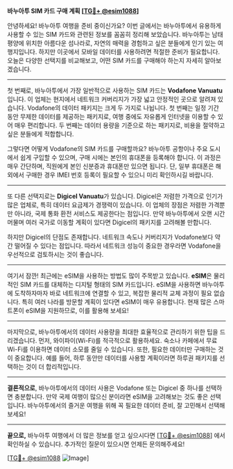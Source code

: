 **바누아투 SIM 카드 구매 계획 [[TG💪+ @esim1088](https://t.me/s/esim1088)]**

안녕하세요! 바누아투 여행을 준비 중이신가요? 이번 글에서는 바누아투에서 유용하게 사용할 수 있는 SIM 카드와 관련된 정보를 꼼꼼히 정리해 보았습니다. 바누아투는 남태평양에 위치한 아름다운 섬나라로, 자연의 매력을 경험하고 싶은 분들에게 인기 있는 여행지입니다. 하지만 이곳에서 모바일 데이터를 사용하려면 적절한 준비가 필요합니다. 오늘은 다양한 선택지를 비교해보고, 어떤 SIM 카드를 구매해야 하는지 자세히 알아보겠습니다.

---

첫 번째로, 바누아투에서 가장 일반적으로 사용하는 SIM 카드는 **Vodafone Vanuatu**입니다. 이 업체는 현지에서 네트워크 커버리지가 가장 넓고 안정적인 곳으로 알려져 있습니다. Vodafone의 데이터 패키지는 크게 두 가지로 나뉩니다. 첫 번째는 일정 기간 동안 무제한 데이터를 제공하는 패키지로, 여행 중에도 자유롭게 인터넷을 이용할 수 있어 매우 편리합니다. 두 번째는 데이터 용량을 기준으로 하는 패키지로, 비용을 절약하고 싶은 분들에게 적합합니다.

그렇다면 어떻게 Vodafone의 SIM 카드를 구매할까요? 바누아투 공항이나 주요 도시에서 쉽게 구입할 수 있으며, 구매 시에는 본인의 휴대폰을 등록해야 합니다. 이 과정은 매우 간단하며, 직원에게 본인 신분증과 휴대폰만 있으면 됩니다. 단, 일부 휴대폰은 해외에서 구매한 경우 IMEI 번호 등록이 필요할 수 있으니 미리 확인하시길 바랍니다.

---

또 다른 선택지로는 **Digicel Vanuatu**가 있습니다. Digicel은 저렴한 가격으로 인기가 많은 업체로, 특히 데이터 요금제가 경쟁력이 있습니다. 이 업체의 장점은 저렴한 가격뿐만 아니라, 국제 통화 환전 서비스도 제공한다는 점입니다. 만약 바누아투에서 오랜 시간 머물며 여러 국가로 이동할 계획이 있다면 Digicel의 패키지를 고려해볼 만합니다.

하지만 Digicel의 단점도 존재합니다. 네트워크 속도나 커버리지가 Vodafone보다 약간 떨어질 수 있다는 점입니다. 따라서 네트워크 성능이 중요한 경우라면 Vodafone을 우선적으로 검토하시는 것이 좋습니다.

---

여기서 잠깐! 최근에는 eSIM을 사용하는 방법도 많이 주목받고 있습니다. **eSIM**은 물리적인 SIM 카드를 대체하는 디지털 형태의 SIM 카드입니다. eSIM을 사용하면 바누아투에 도착하자마자 바로 네트워크에 연결할 수 있고, 복잡한 물리적 교체 과정이 필요 없습니다. 특히 여러 나라를 방문할 계획이 있다면 eSIM이 매우 유용합니다. 현재 많은 스마트폰이 eSIM을 지원하므로, 이를 활용해 보세요!

---

마지막으로, 바누아투에서의 데이터 사용량을 최대한 효율적으로 관리하기 위한 팁을 드리겠습니다. 먼저, 와이파이(Wi-Fi)를 적극적으로 활용하세요. 숙소나 카페에서 무료 Wi-Fi를 이용하면 데이터 소모를 줄일 수 있습니다. 또한, 필요한 데이터만 구매하는 것이 중요합니다. 예를 들어, 하루 동안만 데이터를 사용할 계획이라면 하루권 패키지를 선택하는 것이 더 합리적입니다.

---

**결론적으로**, 바누아투에서의 데이터 사용은 Vodafone 또는 Digicel 중 하나를 선택하면 충분합니다. 만약 국제 여행이 많으신 분이라면 eSIM을 고려해보는 것도 좋은 선택입니다. 바누아투에서의 즐거운 여행을 위해 꼭 필요한 데이터 준비, 잘 고민해서 선택해 보세요!

---

**끝으로,** 바누아투 여행에서 더 많은 정보를 얻고 싶으시다면 [[TG💪+ @esim1088](https://t.me/s/esim1088)] 에서 확인하실 수 있습니다. 추가적인 질문이 있으시면 언제든 문의해주세요! 

[[TG💪+ @esim1088](https://t.me/s/esim1088) ![Image](https://i.postimg.cc/Y0z9fWf4/image.png)]
